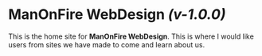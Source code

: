 # ManOnFire WebDesign *(v-1.0.0)*

This is the home site for **ManOnFire WebDesign**. This is where I would like users from sites we have made to come
and learn about us.
